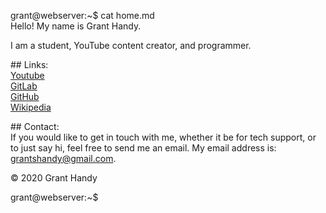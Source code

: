 <span id="a">grant@webserver</span>:<span id="c">~</span>$ cat home.md<br>Hello! My name is Grant Handy.<!-- laglaglaglaglaglaglaglaglaglaglaglag --><p> I am a student, YouTube content creator, and programmer.</p><!-- qowifjqwoeijfoqweijfqweoifjqweofijqweoqwoijefoqwijefoijfqiwoefjj -->
<p>## Links:<br><!- oqwipjefqwioefjwioqfjoiqwjfeioqwjefoi --><a href="https://www.youtube.com/channel/UCeLzMaLtQXluv0Q2z94obFA/">Youtube</a><br><!-- owls --><a href="https://gitlab.com/DefunctLizard">GitLab</a><br><!-- owls --><a href="https://github.com/DefunctLizard/DefunctLizard">GitHub</a><br><!-- owls --><a href="https://en.wikipedia.org/wiki/User:Grant_Handy">Wikipedia</a></p><!-- owls -->
<p>## Contact:<br><!- oqwipjefqwioefjwioqfjoiqwjfeioqwjefoi -->
If you would like to get in touch with me, whether it be for tech support, or to just say hi<!-- slightdelayhere-->, feel free to send me an email.<!-- longlongcomment --> My email address is: <a href="mailto:grantshandy@gmail.com">grantshandy@gmail.com</a>.</p>
<p>&copy; 2020 Grant Handy</p>
<span id="a">grant@webserver</span>:<span id="c">~</span>$

